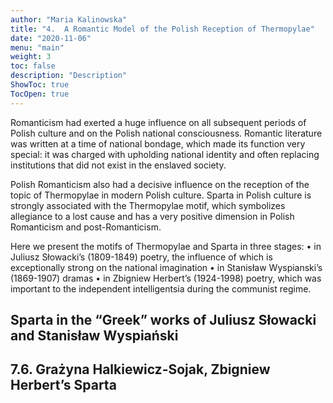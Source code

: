 ```yaml
---
author: "Maria Kalinowska"
title: "4.	A Romantic Model of the Polish Reception of Thermopylae"
date: "2020-11-06"
menu: "main"
weight: 3
toc: false
description: "Description"
ShowToc: true
TocOpen: true
---
```


Romanticism had exerted a huge influence on all subsequent periods of Polish culture and on the Polish national consciousness. Romantic literature was written at a time of national bondage, which made its function very special: it was charged with upholding national identity and often replacing institutions that did not exist in the enslaved society. 

Polish Romanticism also had a decisive influence on the reception of the topic of Thermopylae in modern Polish culture. Sparta in Polish culture is strongly associated with the Thermopylae motif, which symbolizes allegiance to a lost cause and has a very positive dimension in Polish Romanticism and post-Romanticism. 

Here we present the motifs of Thermopylae and Sparta in three stages: 
•	in Juliusz Słowacki’s (1809-1849) poetry, the influence of which is exceptionally strong on the national imagination
•	in Stanisław Wyspianski’s (1869-1907) dramas 
•	in Zbigniew Herbert’s (1924-1998) poetry, which was important to the independent intelligentsia during the communist regime.


## Sparta in the “Greek” works of Juliusz Słowacki and Stanisław Wyspiański

## 7.6.	Grażyna Halkiewicz-Sojak, Zbigniew Herbert’s Sparta
